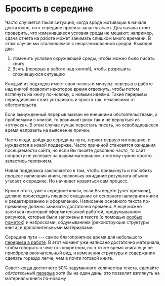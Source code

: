
# Бросить в середине

Часто случается такая ситуация, когда вроде мотивации в начале
достаточно, но к середине проекта запал угасает.  Для начала стоит
проверить, что изменившиеся условия среды не мешают: например, сдача
отчета на работе может занимать слишком много времени.  В этом случае
мы сталкиваемся с неорганизованной средой.  Выходов два:
1. Изменить условия окружающей среды, чтобы можно было писать книгу
2. Взять [перерыв в работе над книгой], чтобы разрешить сложившуюся
   ситуацию

Каждый из подходов имеет свои плюсы и минусы: перерыв в работе над
книгой позволит некоторое время отдохнуть, чтобы потом взглянуть на
книгу по-новому, с новыми идеями.  Такие перерывы периодически стоит
устраивать и просто так, независимо от обстоятельств.

Если вынужденный перерыв вызван не внешними обстоятельствами, а
проблемами с книгой, то возникает риск так и не вернуться из
«отпуска».  В этом случае лучше перестать писать, но освободившееся
время направить на выяснение причин.

Часто люди, дойдя до середины пути, теряют первую мотивацию, и
нуждаются в новой поддержке.  Часто причиной становятся ожидания
посещаемости сайта, но если Вы пишете довольно часто, то сайт попросту
не успевает за вашим материалом, поэтому нужно просто запастись
терпением.

Новая поддержка заключается в том, чтобы привыкнуть и полюбить
*процесс* написания книги, поскольку ожидание результата обычно
угасает к середине.  Но начинает нравиться сам процесс.

Кроме этого, уже к середине книги, если Вы ведете [учет времени],
должно происходить плавное смещение от основного написания книги к
редактированию и оформлению.  Написание основного текста по-прежнему
должно занимать достаточно времени.  А еще можно заняться некоторой
оформительской работой, продумыванием рисунков, которые были заложены
в тексте (с помощью [особых пометок](marks.md)) и набросками,
обдумыванием [реконструкции структуры книги] и дополнительными
материалами.

Середина пути --- самое благоприятное время для небольшого [перерыва в
работе](vacation.md).  В этот момент уже написано достаточно
материала, чтобы говорить о чем-то конкретном, но в то же время
книга еще не приобрела окончательный вид, и изменения структуры и
содержания сделать гораздо легче, чем в почти готовой книге.

Совет: когда достигнете 50% задуманного количества текста, сделайте
*обязательный* [перерыв](vacation.md) хотя бы на один день; это
позволит взглянуть на материалы книги по-новому
